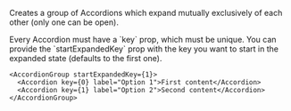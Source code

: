 Creates a group of Accordions which expand mutually exclusively of each other (only one can be open).

Every Accordion must have a \`key\` prop, which must be unique. You can provide the \`startExpandedKey\` prop with the key you want to start in the expanded state (defaults to the first one).

```
<AccordionGroup startExpandedKey={1}>
  <Accordion key={0} label="Option 1">First content</Accordion>
  <Accordion key={1} label="Option 2">Second content</Accordion>
</AccordionGroup>
```
